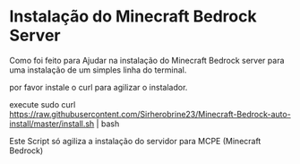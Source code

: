 # Instalação do Minecraft Bedrock Server

Como foi feito para Ajudar na instalação do Minecraft Bedrock server para uma instalação de um simples linha do terminal.

por favor instale o curl para agilizar o instalador.

execute <font stylu="color:red;">sudo curl https://raw.githubusercontent.com/Sirherobrine23/Minecraft-Bedrock-auto-install/master/install.sh | bash</font>

Este Script só agiliza a instalação do servidor para MCPE (Minecraft Bedrock)
